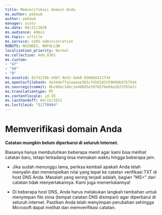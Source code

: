 ```yaml
---
title: Memverifikasi domain Anda
ms.author: pebaum
author: pebaum
manager: scotv
ms.date: 04/21/2020
ms.audience: Admin
ms.topic: article
ms.service: o365-administration
ROBOTS: NOINDEX, NOFOLLOW
localization_priority: Normal
ms.collection: Adm_O365
ms.custom:
- "47"
- "48"
- "8"
ms.assetid: 81fd176b-3d67-4e52-9ab8-d36602412734
ms.openlocfilehash: 4a34de7fa2aaaae365cf4562d31590d4b5fb7544
ms.sourcegitcommit: 8bc60ec34bc1e40685e3976576e04a2623f63a7c
ms.translationtype: MT
ms.contentlocale: id-ID
ms.lasthandoff: 04/15/2021
ms.locfileid: "51770994"
---
```

# <a name="verify-your-domain"></a>Memverifikasi domain Anda

 **Catatan mungkin belum diperbarui di seluruh Internet.**
  
Biasanya hanya membutuhkan beberapa menit agar kami bisa melihat catatan baru, tetapi terkadang bisa memakan waktu hingga beberapa jam. 
  
- Jika sudah menunggu lama, periksa kembali apakah Anda telah menyalin dan menempelkan nilai yang tepat ke catatan verifikasi TXT di host DNS Anda. Masalah yang sering terjadi adalah, bagian "MS=" dari catatan tidak menyertakannya. Kami juga memerlukannya!

- Di beberapa host DNS, Anda harus melakukan langkah tambahan untuk menyimpan file zona (tempat catatan DNS disimpan) agar diperbarui di seluruh internet. Pastikan Anda telah menyimpan perubahan sehingga Microsoft dapat melihat dan memverifikasi catatan.
